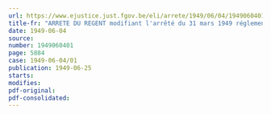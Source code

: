 ```yaml
---
url: https://www.ejustice.just.fgov.be/eli/arrete/1949/06/04/1949060401/justel
title-fr: "ARRETE DU REGENT modifiant l'arrêté du 31 mars 1949 réglementant l'attribution d'allocations de chômage aux travailleurs de l'industrie de la réparation de navires du port d'Anvers"
date: 1949-06-04
source:
number: 1949060401
page: 5884
case: 1949-06-04/01
publication: 1949-06-25
starts:
modifies:
pdf-original:
pdf-consolidated:
---
```


